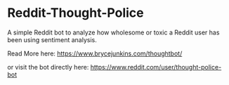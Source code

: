 # Reddit-Thought-Police
A simple Reddit bot to analyze how wholesome or toxic a Reddit user has been using sentiment analysis.

Read More here: https://www.brycejunkins.com/thoughtbot/

or visit the bot directly here: https://www.reddit.com/user/thought-police-bot
